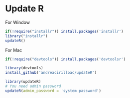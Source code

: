 # Update R

For Window

```r
if(!require("installr")) install.packages('installr')
library("installr")
updateR()
```

For Mac

```r
if(!require("devtools")) install.packages('devtoolsr')

library(devtools)
install_github('andreacirilloac/updateR')

library(updateR)
# You need admin password
updateR(admin_password = 'system password')
```